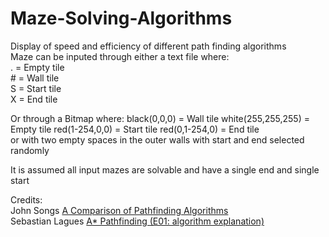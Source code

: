 # Maze-Solving-Algorithms
Display of speed and efficiency of different path finding algorithms\
Maze can be inputed through either a text file where:  
. = Empty tile  
\# = Wall tile  
S = Start tile  
X = End tile  

Or through a Bitmap where:
black(0,0,0) = Wall tile 
white(255,255,255) = Empty tile
red(1-254,0,0) = Start tile
red(0,1-254,0) = End tile  
or with two empty spaces in the outer walls with start and end selected randomly 

It is assumed all input mazes are solvable and have a single end and single start

Credits:  
John Songs [A Comparison of Pathfinding Algorithms](https://www.youtube.com/watch?v=GC-nBgi9r0U)  
Sebastian Lagues [A* Pathfinding (E01: algorithm explanation)](https://www.youtube.com/watch?v=-L-WgKMFuhE)
